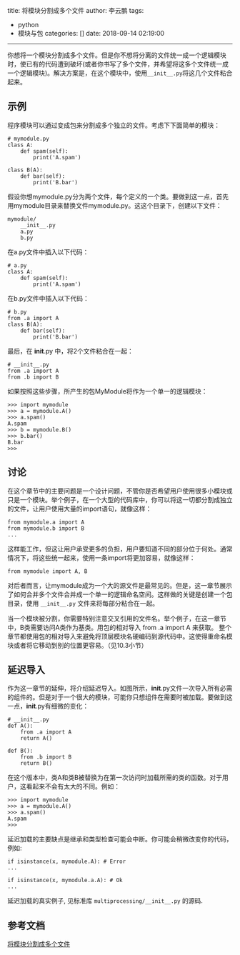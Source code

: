 title: 将模块分割成多个文件
author: 李云鹏
tags:
  - python
  - 模块与包
categories: []
date: 2018-09-14 02:19:00
---

你想将一个模块分割成多个文件。但是你不想将分离的文件统一成一个逻辑模块时，使已有的代码遭到破坏(或者你书写了多个文件，并希望将这多个文件统一成一个逻辑模块)。解决方案是，在这个模块中，使用`__init__.py`将这几个文件粘合起来。

<!--more-->

## 示例

程序模块可以通过变成包来分割成多个独立的文件。考虑下下面简单的模块：
```
# mymodule.py
class A:
    def spam(self):
        print('A.spam')

class B(A):
    def bar(self):
        print('B.bar')

```
假设你想mymodule.py分为两个文件，每个定义的一个类。要做到这一点，首先用mymodule目录来替换文件mymodule.py。这这个目录下，创建以下文件：
```
mymodule/
    __init__.py
    a.py
    b.py

```
在a.py文件中插入以下代码：
```
# a.py
class A:
    def spam(self):
        print('A.spam')

```
在b.py文件中插入以下代码：
```
# b.py
from .a import A
class B(A):
    def bar(self):
        print('B.bar')

```
最后，在 __init__.py 中，将2个文件粘合在一起：
```
# __init__.py
from .a import A
from .b import B

```
如果按照这些步骤，所产生的包MyModule将作为一个单一的逻辑模块：
```
>>> import mymodule
>>> a = mymodule.A()
>>> a.spam()
A.spam
>>> b = mymodule.B()
>>> b.bar()
B.bar
>>>

```

## 讨论

在这个章节中的主要问题是一个设计问题，不管你是否希望用户使用很多小模块或只是一个模块。举个例子，在一个大型的代码库中，你可以将这一切都分割成独立的文件，让用户使用大量的import语句，就像这样：
```
from mymodule.a import A
from mymodule.b import B
...

```
这样能工作，但这让用户承受更多的负担，用户要知道不同的部分位于何处。通常情况下，将这些统一起来，使用一条import将更加容易，就像这样：
```
from mymodule import A, B

```
对后者而言，让mymodule成为一个大的源文件是最常见的。但是，这一章节展示了如何合并多个文件合并成一个单一的逻辑命名空间。这样做的关键是创建一个包目录，使用 `__init__.py` 文件来将每部分粘合在一起。

当一个模块被分割，你需要特别注意交叉引用的文件名。举个例子，在这一章节中，B类需要访问A类作为基类。用包的相对导入 from .a import A 来获取。
整个章节都使用包的相对导入来避免将顶层模块名硬编码到源代码中。这使得重命名模块或者将它移动到别的位置更容易。（见10.3小节）

## 延迟导入

作为这一章节的延伸，将介绍延迟导入。如图所示，__init__.py文件一次导入所有必需的组件的。但是对于一个很大的模块，可能你只想组件在需要时被加载。要做到这一点，__init__.py有细微的变化：
```
# __init__.py
def A():
    from .a import A
    return A()

def B():
    from .b import B
    return B()

```
在这个版本中，类A和类B被替换为在第一次访问时加载所需的类的函数。对于用户，这看起来不会有太大的不同。例如：
```
>>> import mymodule
>>> a = mymodule.A()
>>> a.spam()
A.spam
>>>

```
延迟加载的主要缺点是继承和类型检查可能会中断。你可能会稍微改变你的代码，例如:
```
if isinstance(x, mymodule.A): # Error
...

if isinstance(x, mymodule.a.A): # Ok
...

```
延迟加载的真实例子, 见标准库 `multiprocessing/__init__.py` 的源码.

## 参考文档

[ 将模块分割成多个文件](https://python3-cookbook.readthedocs.io/zh_CN/latest/chapters/p10_modules_and_packages.html)




